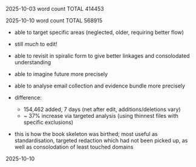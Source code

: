 2025-10-03 word count TOTAL	414453  

2025-10-10 word count TOTAL	568915  

- able to target specific areas (neglected, older, requiring better flow)  

- still *much* to edit!

- able to revisit in spiralic form to give better linkages and consolodated understanding

- able to imagine future more precisely

- able to analyse email collection and evidence bundle more precisely

- difference:
  - 154,462 added, 7 days (net after edit, additions/deletions vary)
  - ~ 37% increase via targeted analysis (using thinnest files with specific exclusions)
 
- this is how the book skeleton was birthed; most useful as standardisation, targeted redaction which had not been picked up, as well as consolodation of least touched domains  

2025-10-10  

